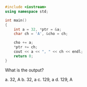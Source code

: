 ```cpp
#include <iostream> 
using namespace std; 

int main() 
{ 
	int a = 32, *ptr = &a; 
	char ch = 'A', &cho = ch; 

	cho += a; 
	*ptr += ch; 
	cout << a << ", " << ch << endl; 
	return 0; 
}
```
What is the output?

a. 32, A
b. 32, a
c. 129, a
d. 129, A
